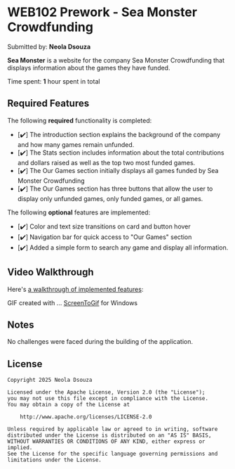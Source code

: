# WEB102 Prework - Sea Monster Crowdfunding

Submitted by: **Neola Dsouza**

**Sea Monster** is a website for the company Sea Monster Crowdfunding that displays information about the games they have funded.

Time spent: **1** hour spent in total

## Required Features

The following **required** functionality is completed:

* [✔️] The introduction section explains the background of the company and how many games remain unfunded.
* [✔️] The Stats section includes information about the total contributions and dollars raised as well as the top two most funded games.
* [✔️] The Our Games section initially displays all games funded by Sea Monster Crowdfunding
* [✔️] The Our Games section has three buttons that allow the user to display only unfunded games, only funded games, or all games.

The following **optional** features are implemented:

* [✔️] Color and text size transitions on card and button hover
* [✔️] Navigation bar for quick access to "Our Games" section
* [✔️] Added a simple form to search any game and display all information.

## Video Walkthrough

Here's [a walkthrough of implemented features](https://github.com/neoladsouza/web102_prework/blob/main/docs/Walkthrough%20Video.gif):

GIF created with ... [ScreenToGif](https://www.screentogif.com/) for Windows

## Notes

No challenges were faced during the building of the application.

## License

    Copyright 2025 Neola Dsouza

    Licensed under the Apache License, Version 2.0 (the "License");
    you may not use this file except in compliance with the License.
    You may obtain a copy of the License at

        http://www.apache.org/licenses/LICENSE-2.0

    Unless required by applicable law or agreed to in writing, software
    distributed under the License is distributed on an "AS IS" BASIS,
    WITHOUT WARRANTIES OR CONDITIONS OF ANY KIND, either express or implied.
    See the License for the specific language governing permissions and
    limitations under the License.
